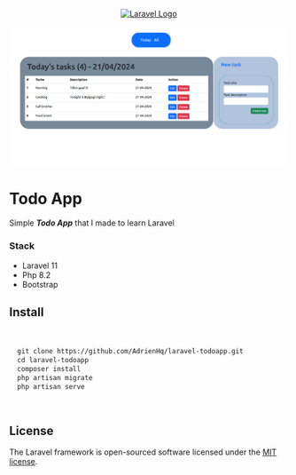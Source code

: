<p align="center"><a href="https://laravel.com" target="_blank"><img src="https://raw.githubusercontent.com/laravel/art/master/logo-lockup/5%20SVG/2%20CMYK/1%20Full%20Color/laravel-logolockup-cmyk-red.svg" width="400" alt="Laravel Logo"></a></p>

![Image Description](public/image/preview.png)

# Todo App

Simple ***Todo App*** that I made to learn Laravel

### Stack

- Laravel 11
- Php 8.2
- Bootstrap 

## Install
<br>

```shell
  git clone https://github.com/AdrienHq/laravel-todoapp.git
  cd laravel-todoapp
  composer install
  php artisan migrate
  php artisan serve
```

<br>

## License

The Laravel framework is open-sourced software licensed under the [MIT license](https://opensource.org/licenses/MIT).
